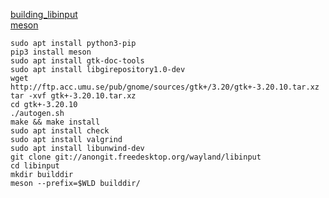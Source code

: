 [building_libinput](https://wayland.freedesktop.org/libinput/doc/latest/building_libinput.html)  
[meson](https://github.com/mesonbuild/meson)
```
sudo apt install python3-pip
pip3 install meson
sudo apt install gtk-doc-tools
sudo apt install libgirepository1.0-dev
wget http://ftp.acc.umu.se/pub/gnome/sources/gtk+/3.20/gtk+-3.20.10.tar.xz
tar -xvf gtk+-3.20.10.tar.xz
cd gtk+-3.20.10
./autogen.sh
make && make install
sudo apt install check
sudo apt install valgrind
sudo apt install libunwind-dev
git clone git://anongit.freedesktop.org/wayland/libinput
cd libinput
mkdir builddir
meson --prefix=$WLD builddir/
```
